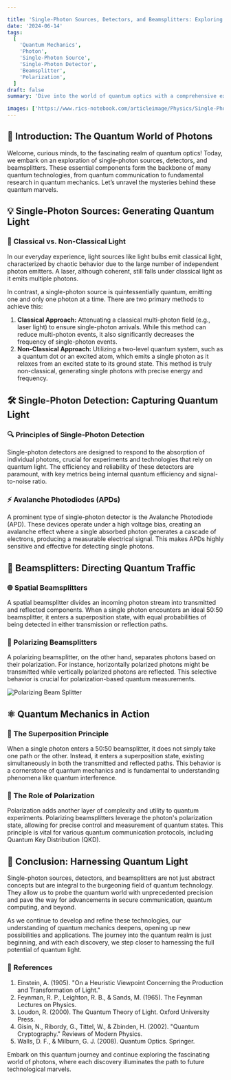 ```yaml
---

title: 'Single-Photon Sources, Detectors, and Beamsplitters: Exploring Quantum Light'
date: '2024-06-14'
tags:
  [
    'Quantum Mechanics',
    'Photon',
    'Single-Photon Source',
    'Single-Photon Detector',
    'Beamsplitter',
    'Polarization',
  ]
draft: false
summary: 'Dive into the world of quantum optics with a comprehensive exploration of single-photon sources, detectors, and beamsplitters. Understand the principles behind quantum light and its applications in modern technology.'

images: ['https://www.rics-notebook.com/articleimage/Physics/Single-PhotonSources.webp', 'https://courses.xpro.mit.edu/assets/courseware/v1/50c31c3fb42016b86fc481200c7ef50a/asset-v1:xPRO+QCFx2+R17+type@asset+block/Polarized_Beam_Splitter.jpg']
---
```


## 🔬 Introduction: The Quantum World of Photons

Welcome, curious minds, to the fascinating realm of quantum optics! Today, we embark on an exploration of single-photon sources, detectors, and beamsplitters. These essential components form the backbone of many quantum technologies, from quantum communication to fundamental research in quantum mechanics. Let’s unravel the mysteries behind these quantum marvels.

## 💡 Single-Photon Sources: Generating Quantum Light

### 🎇 Classical vs. Non-Classical Light

In our everyday experience, light sources like light bulbs emit classical light, characterized by chaotic behavior due to the large number of independent photon emitters. A laser, although coherent, still falls under classical light as it emits multiple photons.

In contrast, a single-photon source is quintessentially quantum, emitting one and only one photon at a time. There are two primary methods to achieve this:

1. **Classical Approach:** Attenuating a classical multi-photon field (e.g., laser light) to ensure single-photon arrivals. While this method can reduce multi-photon events, it also significantly decreases the frequency of single-photon events.
2. **Non-Classical Approach:** Utilizing a two-level quantum system, such as a quantum dot or an excited atom, which emits a single photon as it relaxes from an excited state to its ground state. This method is truly non-classical, generating single photons with precise energy and frequency.

## 🛠 Single-Photon Detection: Capturing Quantum Light

### 🔍 Principles of Single-Photon Detection

Single-photon detectors are designed to respond to the absorption of individual photons, crucial for experiments and technologies that rely on quantum light. The efficiency and reliability of these detectors are paramount, with key metrics being internal quantum efficiency and signal-to-noise ratio.

### ⚡ Avalanche Photodiodes (APDs)

A prominent type of single-photon detector is the Avalanche Photodiode (APD). These devices operate under a high voltage bias, creating an avalanche effect where a single absorbed photon generates a cascade of electrons, producing a measurable electrical signal. This makes APDs highly sensitive and effective for detecting single photons.

## 🔀 Beamsplitters: Directing Quantum Traffic

### 🌐 Spatial Beamsplitters

A spatial beamsplitter divides an incoming photon stream into transmitted and reflected components. When a single photon encounters an ideal 50:50 beamsplitter, it enters a superposition state, with equal probabilities of being detected in either transmission or reflection paths.

### 📐 Polarizing Beamsplitters

A polarizing beamsplitter, on the other hand, separates photons based on their polarization. For instance, horizontally polarized photons might be transmitted while vertically polarized photons are reflected. This selective behavior is crucial for polarization-based quantum measurements.

![Polarizing Beam Splitter](https://courses.xpro.mit.edu/assets/courseware/v1/50c31c3fb42016b86fc481200c7ef50a/asset-v1:xPRO+QCFx2+R17+type@asset+block/Polarized_Beam_Splitter.jpg)

## ⚛️ Quantum Mechanics in Action

### 🌌 The Superposition Principle

When a single photon enters a 50:50 beamsplitter, it does not simply take one path or the other. Instead, it enters a superposition state, existing simultaneously in both the transmitted and reflected paths. This behavior is a cornerstone of quantum mechanics and is fundamental to understanding phenomena like quantum interference.

### 🧩 The Role of Polarization

Polarization adds another layer of complexity and utility to quantum experiments. Polarizing beamsplitters leverage the photon's polarization state, allowing for precise control and measurement of quantum states. This principle is vital for various quantum communication protocols, including Quantum Key Distribution (QKD).

## 📏 Conclusion: Harnessing Quantum Light

Single-photon sources, detectors, and beamsplitters are not just abstract concepts but are integral to the burgeoning field of quantum technology. They allow us to probe the quantum world with unprecedented precision and pave the way for advancements in secure communication, quantum computing, and beyond.

As we continue to develop and refine these technologies, our understanding of quantum mechanics deepens, opening up new possibilities and applications. The journey into the quantum realm is just beginning, and with each discovery, we step closer to harnessing the full potential of quantum light.

### 🔗 References

1. Einstein, A. (1905). "On a Heuristic Viewpoint Concerning the Production and Transformation of Light."
2. Feynman, R. P., Leighton, R. B., & Sands, M. (1965). The Feynman Lectures on Physics.
3. Loudon, R. (2000). The Quantum Theory of Light. Oxford University Press.
4. Gisin, N., Ribordy, G., Tittel, W., & Zbinden, H. (2002). "Quantum Cryptography." Reviews of Modern Physics.
5. Walls, D. F., & Milburn, G. J. (2008). Quantum Optics. Springer.

Embark on this quantum journey and continue exploring the fascinating world of photons, where each discovery illuminates the path to future technological marvels.